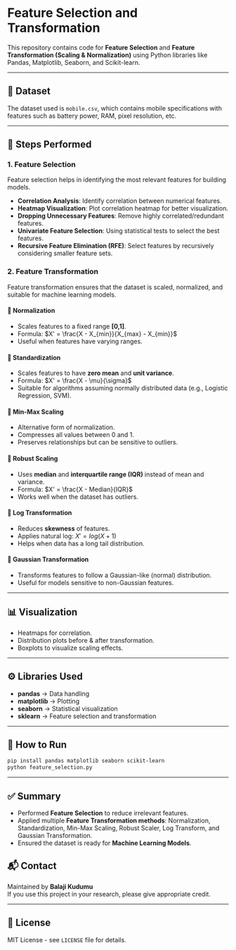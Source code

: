# Feature Selection and Transformation

This repository contains code for **Feature Selection** and **Feature Transformation (Scaling & Normalization)** using Python libraries like Pandas, Matplotlib, Seaborn, and Scikit-learn.

---

## 📂 Dataset

The dataset used is `mobile.csv`, which contains mobile specifications with features such as battery power, RAM, pixel resolution, etc.

---

## 🧾 Steps Performed

### 1. Feature Selection

Feature selection helps in identifying the most relevant features for building models.

* **Correlation Analysis**: Identify correlation between numerical features.
* **Heatmap Visualization**: Plot correlation heatmap for better visualization.
* **Dropping Unnecessary Features**: Remove highly correlated/redundant features.
* **Univariate Feature Selection**: Using statistical tests to select the best features.
* **Recursive Feature Elimination (RFE)**: Select features by recursively considering smaller feature sets.

### 2. Feature Transformation

Feature transformation ensures that the dataset is scaled, normalized, and suitable for machine learning models.

#### 🔹 Normalization

* Scales features to a fixed range **\[0,1]**.
* Formula: $X' = \frac{X - X_{min}}{X_{max} - X_{min}}$
* Useful when features have varying ranges.

#### 🔹 Standardization

* Scales features to have **zero mean** and **unit variance**.
* Formula: $X' = \frac{X - \mu}{\sigma}$
* Suitable for algorithms assuming normally distributed data (e.g., Logistic Regression, SVM).

#### 🔹 Min-Max Scaling

* Alternative form of normalization.
* Compresses all values between 0 and 1.
* Preserves relationships but can be sensitive to outliers.

#### 🔹 Robust Scaling

* Uses **median** and **interquartile range (IQR)** instead of mean and variance.
* Formula: $X' = \frac{X - Median}{IQR}$
* Works well when the dataset has outliers.

#### 🔹 Log Transformation

* Reduces **skewness** of features.
* Applies natural log: $X' = log(X+1)$
* Helps when data has a long tail distribution.

#### 🔹 Gaussian Transformation

* Transforms features to follow a Gaussian-like (normal) distribution.
* Useful for models sensitive to non-Gaussian features.

---

## 📊 Visualization

* Heatmaps for correlation.
* Distribution plots before & after transformation.
* Boxplots to visualize scaling effects.

---

## ⚙️ Libraries Used

* **pandas** → Data handling
* **matplotlib** → Plotting
* **seaborn** → Statistical visualization
* **sklearn** → Feature selection and transformation

---

## 🚀 How to Run

```bash
pip install pandas matplotlib seaborn scikit-learn
python feature_selection.py
```

---

## ✅ Summary

* Performed **Feature Selection** to reduce irrelevant features.
* Applied multiple **Feature Transformation methods**: Normalization, Standardization, Min-Max Scaling, Robust Scaler, Log Transform, and Gaussian Transformation.
* Ensured the dataset is ready for **Machine Learning Models**.



## 📬 Contact

Maintained by **Balaji Kudumu**  
If you use this project in your research, please give appropriate credit.

---

## 📄 License

MIT License - see `LICENSE` file for details.
